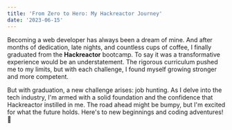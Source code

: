 ```yaml
---
title: 'From Zero to Hero: My Hackreactor Journey'
date: '2023-06-15'
---
```


Becoming a web developer has always been a dream of mine. And after months of dedication, late nights, and countless cups of coffee, I finally graduated from the **Hackreactor** bootcamp. To say it was a transformative experience would be an understatement. The rigorous curriculum pushed me to my limits, but with each challenge, I found myself growing stronger and more competent.

But with graduation, a new challenge arises: job hunting. As I delve into the tech industry, I'm armed with a solid foundation and the confidence that Hackreactor instilled in me. The road ahead might be bumpy, but I'm excited for what the future holds. Here's to new beginnings and coding adventures! 🎉
